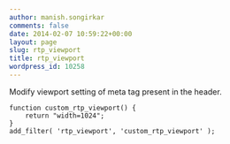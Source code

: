 ```yaml
---
author: manish.songirkar
comments: false
date: 2014-02-07 10:59:22+00:00
layout: page
slug: rtp_viewport
title: rtp_viewport
wordpress_id: 10258
---
```


Modify viewport setting of meta tag present in the header.

    
    function custom_rtp_viewport() {
        return "width=1024";
    }
    add_filter( 'rtp_viewport', 'custom_rtp_viewport' );
